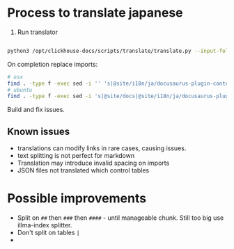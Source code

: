 

# Process to translate japanese

1. Run translator

```bash

python3 /opt/clickhouse-docs/scripts/translate/translate.py --input-folder /opt/clickhouse-docs/docs --output-folder /opt/clickhouse-docs/i18n/ja --config ./languages/ja.json

``` 

On completion replace imports:


```bash
# osx
find . -type f -exec sed -i '' 's|@site/i18n/ja/docusaurus-plugin-content-docs/current|@site/i18n/ja/docusaurus-plugin-content-docs/current|g' {} +
# ubuntu
find . -type f -exec sed -i 's|@site/docs|@site/i18n/ja/docusaurus-plugin-content-docs/current|g' {} +
```


Build and fix issues.

## Known issues

- translations can modify links in rare cases, causing issues.
- text splitting is not perfect for markdown
- Translation may introduce invalid spacing on imports
- JSON files not translated which control tables

# Possible improvements

- Split on `##` then `###` then `####` - until manageable chunk. Still too big use illma-index splitter.
- Don't split on tables `|`
-